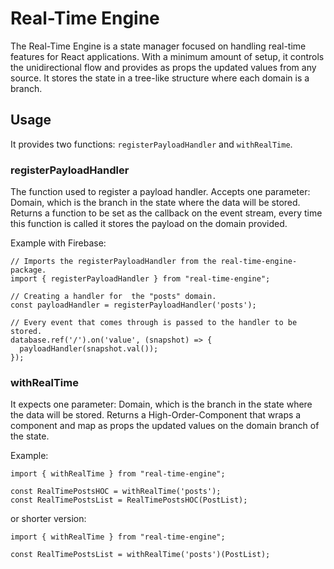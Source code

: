 # Real-Time Engine

The Real-Time Engine is a state manager focused on handling real-time features for React applications.
With a minimum amount of setup, it controls the unidirectional flow and provides as props the updated values from any source.
It stores the state in a tree-like structure where each domain is a branch.

## Usage

It provides two functions: `registerPayloadHandler` and `withRealTime`.

### registerPayloadHandler

The function used to register a payload handler.
Accepts one parameter: Domain, which is the branch in the state where the data will be stored.
Returns a function to be set as the callback on the event stream, every time this function is called it stores the payload on the domain provided.

Example with Firebase:

```
// Imports the registerPayloadHandler from the real-time-engine-package.
import { registerPayloadHandler } from "real-time-engine";

// Creating a handler for  the "posts" domain.
const payloadHandler = registerPayloadHandler('posts');

// Every event that comes through is passed to the handler to be stored.
database.ref('/').on('value', (snapshot) => {
  payloadHandler(snapshot.val());
});
```

### withRealTime

It expects one parameter: Domain, which is the branch in the state where the data will be stored.
Returns a High-Order-Component that wraps a component and map as props the updated values on the domain branch of the state.

Example:

```
import { withRealTime } from "real-time-engine";

const RealTimePostsHOC = withRealTime('posts');
const RealTimePostsList = RealTimePostsHOC(PostList);
```

or shorter version:

```
import { withRealTime } from "real-time-engine";

const RealTimePostsList = withRealTime('posts')(PostList);
```
